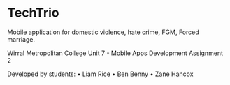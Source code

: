 # TechTrio
Mobile application for domestic violence, hate crime, FGM, Forced marriage.

Wirral Metropolitan College
Unit 7 - Mobile Apps Development 
Assignment 2

Developed by students:
        • Liam Rice
        • Ben Benny
        • Zane Hancox
